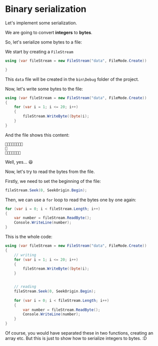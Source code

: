 # Binary serialization

Let's implement some serialization.

We are going to convert **integers** to **bytes**.

So, let's serialize some bytes to a file:

We start by creating a `FileStream`

``` cs
using (var fileStream = new FileStream("data", FileMode.Create))

}
```

This `data` file will be created in the `bin\Debug` folder of the project.

Now, let's write some bytes to the file:

``` csharp
using (var fileStream = new FileStream("data", FileMode.Create))
{
    for (var i = 1; i <= 20; i++)
    {
        fileStream.WriteByte((byte)i);
    }
}
```

And the file shows this content: 

```
	


```

Well, yes... :satisfied:

Now, let's try to read the bytes from the file.

Firstly, we need to set the beginning of the file:

``` cs
fileStream.Seek(0, SeekOrigin.Begin);
```

Then, we can use a `for` loop to read the bytes one by one again:

``` cs
for (var i = 0; i < fileStream.Length; i++)
{
    var number = fileStream.ReadByte();
    Console.WriteLine(number);
}
```

This is the whole code:

``` cs
using (var fileStream = new FileStream("data", FileMode.Create))
{
    // writing
    for (var i = 1; i <= 20; i++)
    {
        fileStream.WriteByte((byte)i);
    }


    // reading
    fileStream.Seek(0, SeekOrigin.Begin);
    
    for (var i = 0; i < fileStream.Length; i++)
    {
        var number = fileStream.ReadByte();
        Console.WriteLine(number);
    }
}
```

Of course, you would have separated these in two functions, creating an array etc. But this is just to show how to serialize integers to bytes. :D
